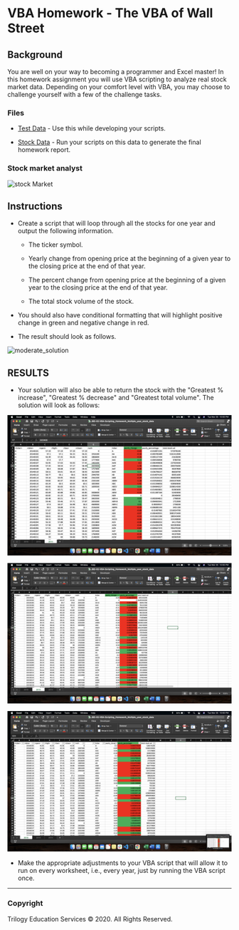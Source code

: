 # VBA Homework - The VBA of Wall Street

## Background

You are well on your way to becoming a programmer and Excel master! In this homework assignment you will use VBA scripting to analyze real stock market data. Depending on your comfort level with VBA, you may choose to challenge yourself with a few of the challenge tasks.

### Files

* [Test Data](Resources/alphabetical_testing.xlsx) - Use this while developing your scripts.

* [Stock Data](Resources/Multiple_year_stock_data.xlsx) - Run your scripts on this data to generate the final homework report.

### Stock market analyst

![stock Market](Images/stockmarket.jpg)

## Instructions

* Create a script that will loop through all the stocks for one year and output the following information.

  * The ticker symbol.

  * Yearly change from opening price at the beginning of a given year to the closing price at the end of that year.

  * The percent change from opening price at the beginning of a given year to the closing price at the end of that year.

  * The total stock volume of the stock.

* You should also have conditional formatting that will highlight positive change in green and negative change in red.

* The result should look as follows.

![moderate_solution](Images/moderate_solution.png)

## RESULTS

* Your solution will also be able to return the stock with the "Greatest % increase", "Greatest % decrease" and "Greatest total volume". The solution will look as follows:

![hard_solution](/result1.png)

![moderate_solution](/result2.png)

![moderate_solution](/result3.png)

* Make the appropriate adjustments to your VBA script that will allow it to run on every worksheet, i.e., every year, just by running the VBA script once.


- - -

### Copyright

Trilogy Education Services © 2020. All Rights Reserved.
